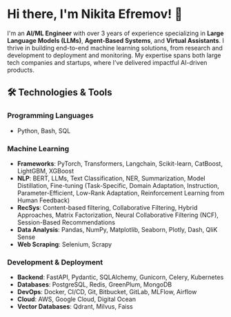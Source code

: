 # Hi there, I'm Nikita Efremov! 👋

I'm an **AI/ML Engineer** with over 3 years of experience specializing in **Large Language Models (LLMs)**, **Agent-Based Systems**, and **Virtual Assistants**. I thrive in building end-to-end machine learning solutions, from research and development to deployment and monitoring. My expertise spans both large tech companies and startups, where I’ve delivered impactful AI-driven products.

## 🛠️ **Technologies & Tools**

### **Programming Languages**
- Python, Bash, SQL

### **Machine Learning**
- **Frameworks**: PyTorch, Transformers, Langchain, Scikit-learn, CatBoost, LightGBM, XGBoost
- **NLP**: BERT, LLMs, Text Classification, NER, Summarization, Model Distillation, Fine-tuning (Task-Specific, Domain Adaptation, Instruction, Parameter-Efficient, Low-Rank Adaptation, Reinforcement Learning from Human Feedback)
- **RecSys**: Content-based filtering, Collaborative Filtering, Hybrid Approaches, Matrix Factorization, Neural Collaborative Filtering (NCF), Session-Based Recommendations
- **Data Analysis**: Pandas, NumPy, Matplotlib, Seaborn, Plotly, Dash, QliK Sense
- **Web Scraping**: Selenium, Scrapy

### **Development & Deployment**
- **Backend**: FastAPI, Pydantic, SQLAlchemy, Gunicorn, Celery, Kubernetes
- **Databases**: PostgreSQL, Redis, GreenPlum, MongoDB
- **DevOps**: Docker, CI/CD, Git, Bitbucket, GitLab, MLFlow, Airflow
- **Cloud**: AWS, Google Cloud, Digital Ocean
- **Vector Databases**: Qdrant, Milvus, Faiss
